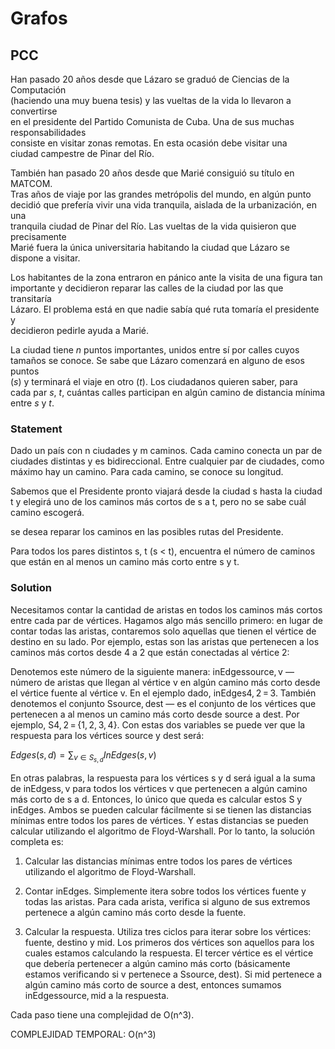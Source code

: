 # Grafos

## PCC

Han pasado 20 años desde que Lázaro se graduó de Ciencias de la Computación  
(haciendo una muy buena tesis) y las vueltas de la vida lo llevaron a convertirse  
en el presidente del Partido Comunista de Cuba. Una de sus muchas responsabilidades  
consiste en visitar zonas remotas. En esta ocasión debe visitar una  
ciudad campestre de Pinar del Río.

También han pasado 20 años desde que Marié consiguió su título en MATCOM.  
Tras años de viaje por las grandes metrópolis del mundo, en algún punto  
decidió que prefería vivir una vida tranquila, aislada de la urbanización, en una  
tranquila ciudad de Pinar del Río. Las vueltas de la vida quisieron que precisamente  
Marié fuera la única universitaria habitando la ciudad que Lázaro se  
dispone a visitar.

Los habitantes de la zona entraron en pánico ante la visita de una figura tan  
importante y decidieron reparar las calles de la ciudad por las que transitaría  
Lázaro. El problema está en que nadie sabía qué ruta tomaría el presidente y  
decidieron pedirle ayuda a Marié.

La ciudad tiene $n$ puntos importantes, unidos entre sí por calles cuyos  
tamaños se conoce. Se sabe que Lázaro comenzará en alguno de esos puntos  
($s$) y terminará el viaje en otro ($t$). Los ciudadanos quieren saber, para  
cada par $s$, $t$, cuántas calles participan en algún camino de distancia mínima  
entre $s$ y $t$.

### Statement

Dado un país con n ciudades y m caminos. Cada camino conecta un par de ciudades distintas y es bidireccional. Entre cualquier par de ciudades, como máximo hay un camino. Para cada camino, se conoce su longitud.

Sabemos que el Presidente pronto viajará desde la ciudad s hasta la ciudad t y elegirá uno de los caminos más cortos de s a t, pero no se sabe cuál camino escogerá.

se desea reparar los caminos en las posibles rutas del Presidente.

Para todos los pares distintos s, t (s < t), encuentra el número de caminos que están en al menos un camino más corto entre s y t.

### Solution

Necesitamos contar la cantidad de aristas en todos los caminos más cortos entre cada par de vértices. Hagamos algo más sencillo primero: en lugar de contar todas las aristas, contaremos solo aquellas que tienen el vértice de destino en su lado. Por ejemplo, estas son las aristas que pertenecen a los caminos más cortos desde 4 a 2 que están conectadas al vértice 2:

Denotemos este número de la siguiente manera: inEdgessource, v — número de aristas que llegan al vértice v en algún camino más corto desde el vértice fuente al vértice v. En el ejemplo dado, inEdges4, 2 = 3. También denotemos el conjunto Ssource, dest — es el conjunto de los vértices que pertenecen a al menos un camino más corto desde source a dest. Por ejemplo, S4, 2 = {1, 2, 3, 4}. Con estas dos variables se puede ver que la respuesta para los vértices source y dest será:

$Edges(s,d) = \sum_{v \in S_{s,d}} InEdges(s,v)$

En otras palabras, la respuesta para los vértices s y d será igual a la suma de inEdgess, v para todos los vértices v que pertenecen a algún camino más corto de s a d. Entonces, lo único que queda es calcular estos S y inEdges. Ambos se pueden calcular fácilmente si se tienen las distancias mínimas entre todos los pares de vértices. Y estas distancias se pueden calcular utilizando el algoritmo de Floyd-Warshall. Por lo tanto, la solución completa es:

1. Calcular las distancias mínimas entre todos los pares de vértices utilizando el algoritmo de Floyd-Warshall.

2. Contar inEdges. Simplemente itera sobre todos los vértices fuente y todas las aristas. Para cada arista, verifica si alguno de sus extremos pertenece a algún camino más corto desde la fuente.

3. Calcular la respuesta. Utiliza tres ciclos para iterar sobre los vértices: fuente, destino y mid. Los primeros dos vértices son aquellos para los cuales estamos calculando la respuesta. El tercer vértice es el vértice que debería pertenecer a algún camino más corto (básicamente estamos verificando si v pertenece a Ssource, dest). Si mid pertenece a algún camino más corto de source a dest, entonces sumamos inEdgessource, mid a la respuesta.

Cada paso tiene una complejidad de O(n^3).

COMPLEJIDAD TEMPORAL:
O(n^3)

